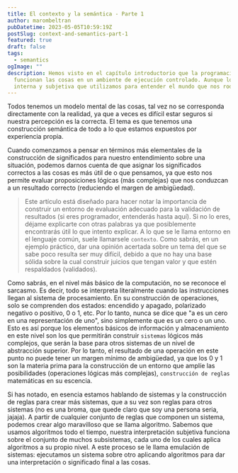 ```yaml
---
title: El contexto y la semántica - Parte 1
author: marombeltran
pubDatetime: 2023-05-05T10:59:19Z
postSlug: context-and-semantics-part-1
featured: true
draft: false
tags:
  - semantics
ogImage: ""
description: Hemos visto en el capítulo introductorio que la programación nos ayuda a comprender a través del modelado de información cómo es que 
  funcionan las cosas en un ambiente de ejecución controlado. Aunque lo digimos en palabras como estas "un modelo mental se refiere a una representación 
  interna y subjetiva que utilizamos para entender el mundo que nos rodea", entendiendo por modelo mental como ambiente de ejecución...
---
```

Todos tenemos un modelo mental de las cosas, tal vez no se corresponda directamente con la realidad, ya que a veces es difícil estar seguros si nuestra percepción 
es la correcta. El tema es que tenemos una construcción semántica de todo a lo que estamos expuestos por experiencia propia. 

Cuando comenzamos a pensar en términos más elementales de la construcción de significados para nuestro entendimiento sobre una situación, podemos darnos 
cuenta de que asignar los significados correctos a las cosas es más útil de o que pensamos, ya que esto nos permite evaluar proposiciones lógicas (más complejas) que nos 
conduzcan a un resultado correcto (reduciendo el margen de ambigüedad).

> Este artículo está diseñado para hacer notar la importancia de construir un entorno de evaluación adecuado para la validación de resultados (si eres programador, 
entenderás hasta aquí). Si no lo eres, déjame explicarte con otras palabras ya que posiblemente encontrarás útil lo que intento explicar. A lo que se le llama entorno 
en el lenguaje común, suele llamarsele `contexto`. Como sabrás, en un ejemplo práctico, dar una opinión acertada sobre un tema del que se sabe poco resulta ser muy difícil, 
debido a que no hay una base sólida sobre la cual construir juicios que tengan valor y que estén respaldados (validados).

Como sabrás, en el nivel más básico de la computación, no se reconoce el sarcasmo. Es decir, todo se interpreta literalmente cuando las instrucciones llegan al sistema 
de procesamiento. En su construcción de operaciones, solo se comprenden dos estados: encendido y apagado, polarizado negativo o positivo, 0 o 1, etc. 
Por lo tanto, nunca se dice que "a es un cero en una representación de uno", sino simplemente que es un cero o un uno. Esto es así porque los elementos básicos de 
información y almacenamiento en este nivel son los que permitirán construir `sistemas` lógicos más complejos, que serán la base para otros sistemas de un nivel de 
abstracción superior. Por lo tanto, el resultado de una operación en este punto no puede tener un margen mínimo de ambigüedad, ya que los 0 y 1 son la materia 
prima para la construcción de un entorno que amplíe las posibilidades (operaciones lógicas más complejas), `construcción de reglas` matemáticas en su escencia.

Si has notado, en esencia estamos hablando de sistemas y la construcción de reglas para crear más sistemas, que a su vez son reglas para otros sistemas (no es una 
broma, que quede claro que soy una persona seria, jajaja). A partir de cualquier conjunto de reglas que componen un sistema, podemos crear algo maravilloso que se 
llama algoritmo. Sabemos que usamos algoritmos todo el tiempo, nuestra interpretación subjetiva funciona sobre el conjunto de muchos subsistemas, cada uno de los 
cuales aplica algoritmos a su propio nivel. A este proceso se le llama emulación de sistemas: ejecutamos un sistema sobre otro aplicando algoritmos para dar una 
interpretación o significado final a las cosas.
